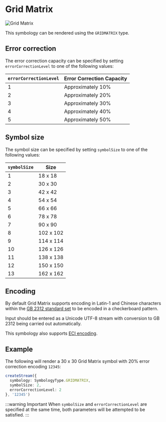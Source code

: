 # Grid Matrix

![Grid Matrix](/assets/barcodes/barcode_51.png)

This symbology can be rendered using the `GRIDMATRIX` type.

## Error correction

The error correction capacity can be specified by setting `errorCorrectionLevel` to one of the following values:

| `errorCorrectionLevel` | Error Correction Capacity |
| ---------------------- | ------------------------- |
| 1                      | Approximately 10%         |
| 2                      | Approximately 20%         |
| 3                      | Approximately 30%         |
| 4                      | Approximately 40%         |
| 5                      | Approximately 50%         |

## Symbol size

The symbol size can be specified by setting `symbolSize` to one of the following values:

| `symbolSize` | Size      |
| ------------ | --------- |
| 1            | 18 x 18   |
| 2            | 30 x 30   |
| 3            | 42 x 42   |
| 4            | 54 x 54   |
| 5            | 66 x 66   |
| 6            | 78 x 78   |
| 7            | 90 x 90    |
| 8            | 102 x 102 |
| 9            | 114 x 114 |
| 10           | 126 x 126 |
| 11           | 138 x 138 |
| 12           | 150 x 150 |
| 13           | 162 x 162 |

## Encoding

By default Grid Matrix supports encoding in Latin-1 and Chinese characters within the [GB 2312 standard set](https://en.wikipedia.org/wiki/GB_2312) to be encoded in a checkerboard pattern.

Input should be entered as a Unicode UTF-8 stream with conversion to GB 2312 being carried out automatically.

This symbology also supports [ECI encoding](/docs/advanced.md#eci-encoding).

<!--@include: ./partials/fullmultibyte.md-->

## Example

The following will render a 30 x 30 Grid Matrix symbol with 20% error correction encoding `12345`:

```ts
createStream({
  symbology: SymbologyType.GRIDMATRIX,
  symbolSize: 2,
  errorCorrectionLevel: 2
}, '12345')
```

:::warning Important
When `symbolSize` and `errorCorrectionLevel` are specified at the same time, both parameters will be attempted to be satisfied.
:::
